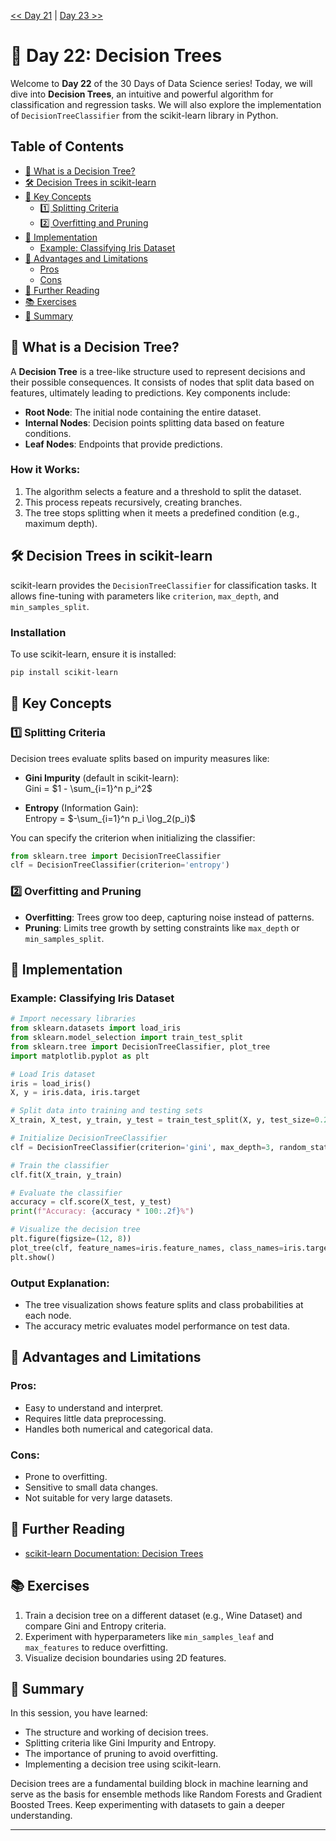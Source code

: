 [<< Day 21](../21_Clustering%20(K-Means)/21_Clustering%20(K-Means).md) | [Day 23 >>](../23_Handling%20Imbalanced%20Data/23_Handling%20Imbalanced%20Data.md)

# 📘 Day 22: Decision Trees

Welcome to **Day 22** of the 30 Days of Data Science series! Today, we will dive into **Decision Trees**, an intuitive and powerful algorithm for classification and regression tasks. We will also explore the implementation of `DecisionTreeClassifier` from the scikit-learn library in Python.



## Table of Contents

- [🌳 What is a Decision Tree?](#-what-is-a-decision-tree)
- [🛠️ Decision Trees in scikit-learn](#️-decision-trees-in-scikit-learn)
- [🧠 Key Concepts](#-key-concepts)
  - [1️⃣ Splitting Criteria](#1️⃣-splitting-criteria)
  - [2️⃣ Overfitting and Pruning](#2️⃣-overfitting-and-pruning)
- [🔨 Implementation](#-implementation)
  - [Example: Classifying Iris Dataset](#example-classifying-iris-dataset)
- [🌟 Advantages and Limitations](#-advantages-and-limitations)
  - [Pros](#pros)
  - [Cons](#cons)
- [🔗 Further Reading](#-further-reading)
- [📚 Exercises](#-exercises)
- [📜 Summary](#-summary)



## 🌳 What is a Decision Tree?

A **Decision Tree** is a tree-like structure used to represent decisions and their possible consequences. It consists of nodes that split data based on features, ultimately leading to predictions. Key components include:

- **Root Node**: The initial node containing the entire dataset.
- **Internal Nodes**: Decision points splitting data based on feature conditions.
- **Leaf Nodes**: Endpoints that provide predictions.

### How it Works:
1. The algorithm selects a feature and a threshold to split the dataset.
2. This process repeats recursively, creating branches.
3. The tree stops splitting when it meets a predefined condition (e.g., maximum depth).



## 🛠️ Decision Trees in scikit-learn

scikit-learn provides the `DecisionTreeClassifier` for classification tasks. It allows fine-tuning with parameters like `criterion`, `max_depth`, and `min_samples_split`.

### Installation
To use scikit-learn, ensure it is installed:

```bash
pip install scikit-learn
```



## 🧠 Key Concepts

### 1️⃣ Splitting Criteria

Decision trees evaluate splits based on impurity measures like:

- **Gini Impurity** (default in scikit-learn):  
      Gini = $1 - \sum_{i=1}^n p_i^2$

- **Entropy** (Information Gain):  
      Entropy = $-\sum_{i=1}^n p_i \log_2(p_i)$

You can specify the criterion when initializing the classifier:

```python
from sklearn.tree import DecisionTreeClassifier
clf = DecisionTreeClassifier(criterion='entropy')
```

### 2️⃣ Overfitting and Pruning

- **Overfitting**: Trees grow too deep, capturing noise instead of patterns.
- **Pruning**: Limits tree growth by setting constraints like `max_depth` or `min_samples_split`.



## 🔨 Implementation

### Example: Classifying Iris Dataset

```python
# Import necessary libraries
from sklearn.datasets import load_iris
from sklearn.model_selection import train_test_split
from sklearn.tree import DecisionTreeClassifier, plot_tree
import matplotlib.pyplot as plt

# Load Iris dataset
iris = load_iris()
X, y = iris.data, iris.target

# Split data into training and testing sets
X_train, X_test, y_train, y_test = train_test_split(X, y, test_size=0.2, random_state=42)

# Initialize DecisionTreeClassifier
clf = DecisionTreeClassifier(criterion='gini', max_depth=3, random_state=42)

# Train the classifier
clf.fit(X_train, y_train)

# Evaluate the classifier
accuracy = clf.score(X_test, y_test)
print(f"Accuracy: {accuracy * 100:.2f}%")

# Visualize the decision tree
plt.figure(figsize=(12, 8))
plot_tree(clf, feature_names=iris.feature_names, class_names=iris.target_names, filled=True)
plt.show()
```

### Output Explanation:
- The tree visualization shows feature splits and class probabilities at each node.
- The accuracy metric evaluates model performance on test data.



## 🌟 Advantages and Limitations

### Pros:
- Easy to understand and interpret.
- Requires little data preprocessing.
- Handles both numerical and categorical data.

### Cons:
- Prone to overfitting.
- Sensitive to small data changes.
- Not suitable for very large datasets.



## 🔗 Further Reading
- [scikit-learn Documentation: Decision Trees](https://scikit-learn.org/stable/modules/tree.html)



## 📚 Exercises

1. Train a decision tree on a different dataset (e.g., Wine Dataset) and compare Gini and Entropy criteria.
2. Experiment with hyperparameters like `min_samples_leaf` and `max_features` to reduce overfitting.
3. Visualize decision boundaries using 2D features.



## 📜 Summary

In this session, you have learned:
- The structure and working of decision trees.
- Splitting criteria like Gini Impurity and Entropy.
- The importance of pruning to avoid overfitting.
- Implementing a decision tree using scikit-learn.

Decision trees are a fundamental building block in machine learning and serve as the basis for ensemble methods like Random Forests and Gradient Boosted Trees. Keep experimenting with datasets to gain a deeper understanding. 

---







